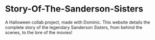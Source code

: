 # Story-Of-The-Sanderson-Sisters
A Halloween collab project, made with Dominic. This website details the complete story of the legendary Sanderson Sisters, from behind the scenes, to the lore of the movies!
